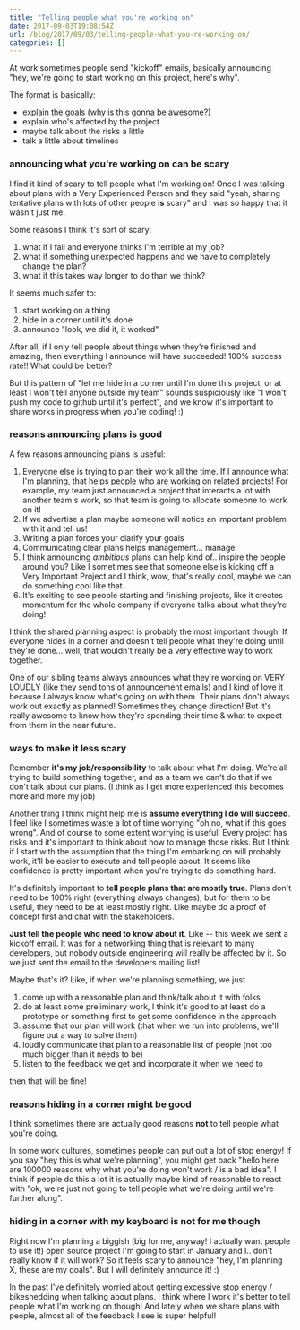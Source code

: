```yaml
---
title: "Telling people what you're working on"
date: 2017-09-03T19:08:54Z
url: /blog/2017/09/03/telling-people-what-you-re-working-on/
categories: []
---
```


At work sometimes people send "kickoff" emails, basically announcing "hey,
we're going to start working on this project, here's why".

The format is basically:

* explain the goals (why is this gonna be awesome?)
* explain who's affected by the project
* maybe talk about the risks a little
* talk a little about timelines

### announcing what you're working on can be scary

I find it kind of scary to tell people what I'm working on! Once I was
talking about plans with a Very Experienced Person and they said "yeah, sharing
tentative plans with lots of other people **is** scary" and I was so happy that it
wasn't just me.

Some reasons I think it's sort of scary:

1. what if I fail and everyone thinks I'm terrible at my job?
2. what if something unexpected happens and we have to completely change the plan?
3. what if this takes way longer to do than we think?

It seems much safer to:

1. start working on a thing
2. hide in a corner until it's done
3. announce "look, we did it, it worked"

After all, if I only tell people about things when they're finished and
amazing, then everything I announce will have succeeded! 100% success rate!!
What could be better?

But this pattern of "let me hide in a corner until I'm done this project,
or at least I won't tell anyone outside my team" sounds suspiciously like "I won't
push my code to github until it's perfect", and we know it's important to share
works in progress when you're coding! :)

### reasons announcing plans is good

A few reasons announcing plans is useful:

1. Everyone else is trying to plan their work all the time. If I announce what I'm planning, that helps people who are working on related projects! For example, my team just announced a project that interacts a lot with another team's work, so that team is going to allocate someone to work on it!
2. If we advertise a plan maybe someone will notice an important problem with it and tell us!
3. Writing a plan forces your clarify your goals
3. Communicating clear plans helps management... manage.
3. I think announcing *ambitious* plans can help kind of.. inspire the people around you? Like I sometimes see that someone else is kicking off a Very Important Project and I think, wow, that's really cool, maybe we can do something cool like that.
4. It's exciting to see people starting and finishing projects, like it creates momentum for the whole company if everyone talks about what they're doing!

I think the shared planning aspect is probably the most important though! If
everyone hides in a corner and doesn't tell people what they're doing until
they're done... well, that wouldn't really be a very effective way to work
together.

One of our sibling teams always announces what they're working on VERY LOUDLY
(like they send tons of announcement emails) and I kind of love it because I
always know what's going on with them. Their plans don't always work out
exactly as planned! Sometimes they change direction! But it's really awesome to
know how they're spending their time & what to expect from them in the near
future.

### ways to make it less scary


Remember **it's my job/responsibility** to talk about what I'm doing. We're all
trying to build something together, and as a team we can't do that if we don't
talk about our plans. (I think as I get more experienced this becomes more and
more my job)

Another thing I think might help me is **assume everything I do will succeed**.
I feel like I sometimes waste a lot of time worrying "oh no, what if this goes
wrong". And of course to some extent worrying is useful! Every project has
risks and it's important to think about how to manage those risks. But I think
if I start with the assumption that the thing I'm embarking on will probably
work, it'll be easier to execute and tell people about. It seems like
confidence is pretty important when you're trying to do something hard.

It's definitely important to **tell people plans that are mostly true**. Plans
don't need to be 100% right (everything always changes), but for them to be
useful, they need to be at least mostly right. Like maybe do a proof of concept
first and chat with the stakeholders. 

**Just tell the people who need to know about it**. Like -- this week we sent a
kickoff email. It was for a networking thing that is relevant to many
developers, but nobody outside engineering will really be affected by it. So we
just sent the email to the developers mailing list!

Maybe that's it? Like, if when we're planning something, we just 

1. come up with a reasonable plan and think/talk about it with folks
1. do at least some preliminary work, I think it's good to at least do a
   prototype or something first to get some confidence in the approach
1. assume that our plan will work (that when we run into problems, we'll figure
out a way to solve them)
1. loudly communicate that plan to a reasonable list of people (not too much
bigger than it needs to be)
1. listen to the feedback we get and incorporate it when we need to

then that will be fine!

### reasons hiding in a corner might be good

I think sometimes there are actually good reasons **not** to tell people what
you're doing.

In some work cultures, sometimes people can put out a lot of stop energy! If
you say "hey this is what we're planning", you might get back "hello here are
100000 reasons why what you're doing won't work / is a bad idea". I think if
people do this a lot it is actually maybe kind of reasonable to react with "ok,
we're just not going to tell people what we're doing until we're further
along".

### hiding in a corner with my keyboard is not for me though

Right now I'm planning a biggish (big for me, anyway! I actually want people to
use it!) open source project I'm going to start in January and I.. don't really
know if it will work? So it feels scary to announce "hey, I'm planning X, these
are my goals". But I will definitely announce it! :)

In the past I've definitely worried about getting excessive stop energy /
bikeshedding when talking about plans. I think where I work it's better to tell
people what I'm working on though! And lately when we share plans with
people, almost all of the feedback I see is super helpful!
